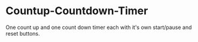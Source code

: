 # Countup-Countdown-Timer
One count up and one count down timer each with it's own start/pause and reset buttons.
